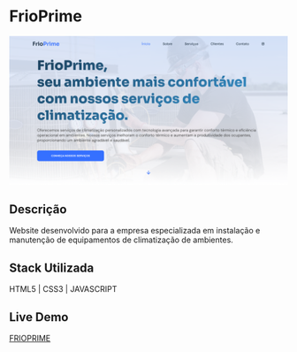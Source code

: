 # FrioPrime

![Imagem projeto Frioprime](https://github.com/rafaelribeiro-dev/frioprime_v2/blob/main/assets/frioprime.png)

## Descrição

Website desenvolvido para a empresa especializada em instalação e manutenção de equipamentos de climatização de ambientes.

## Stack Utilizada

HTML5 | CSS3 | JAVASCRIPT

## Live Demo

[FRIOPRIME](https://github.com/rafaelribeiro-dev/frioprime_v2)
